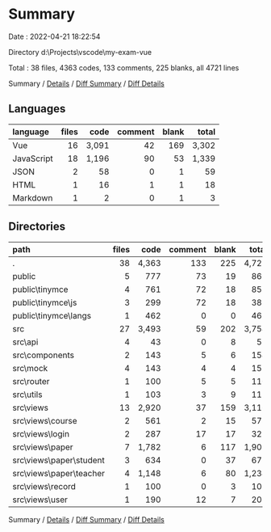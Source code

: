 # Summary

Date : 2022-04-21 18:22:54

Directory d:\Projects\vscode\my-exam-vue

Total : 38 files,  4363 codes, 133 comments, 225 blanks, all 4721 lines

Summary / [Details](details.md) / [Diff Summary](diff.md) / [Diff Details](diff-details.md)

## Languages
| language | files | code | comment | blank | total |
| :--- | ---: | ---: | ---: | ---: | ---: |
| Vue | 16 | 3,091 | 42 | 169 | 3,302 |
| JavaScript | 18 | 1,196 | 90 | 53 | 1,339 |
| JSON | 2 | 58 | 0 | 1 | 59 |
| HTML | 1 | 16 | 1 | 1 | 18 |
| Markdown | 1 | 2 | 0 | 1 | 3 |

## Directories
| path | files | code | comment | blank | total |
| :--- | ---: | ---: | ---: | ---: | ---: |
| . | 38 | 4,363 | 133 | 225 | 4,721 |
| public | 5 | 777 | 73 | 19 | 869 |
| public\tinymce | 4 | 761 | 72 | 18 | 851 |
| public\tinymce\js | 3 | 299 | 72 | 18 | 389 |
| public\tinymce\langs | 1 | 462 | 0 | 0 | 462 |
| src | 27 | 3,493 | 59 | 202 | 3,754 |
| src\api | 4 | 43 | 0 | 8 | 51 |
| src\components | 2 | 143 | 5 | 6 | 154 |
| src\mock | 4 | 143 | 4 | 4 | 151 |
| src\router | 1 | 100 | 5 | 5 | 110 |
| src\utils | 1 | 103 | 3 | 9 | 115 |
| src\views | 13 | 2,920 | 37 | 159 | 3,116 |
| src\views\course | 2 | 561 | 2 | 15 | 578 |
| src\views\login | 2 | 287 | 17 | 17 | 321 |
| src\views\paper | 7 | 1,782 | 6 | 117 | 1,905 |
| src\views\paper\student | 3 | 634 | 0 | 37 | 671 |
| src\views\paper\teacher | 4 | 1,148 | 6 | 80 | 1,234 |
| src\views\record | 1 | 100 | 0 | 3 | 103 |
| src\views\user | 1 | 190 | 12 | 7 | 209 |

Summary / [Details](details.md) / [Diff Summary](diff.md) / [Diff Details](diff-details.md)